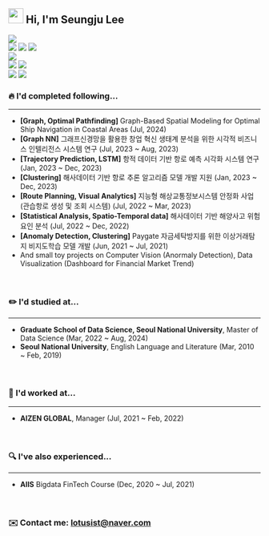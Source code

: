 ## <img src="https://raw.githubusercontent.com/MartinHeinz/MartinHeinz/master/wave.gif" width="30px"> Hi, I'm Seungju Lee

![](https://img.shields.io/badge/Python-white?style=flat&logo=Python&logoColor=white&color=3776AB)<br>
![](https://img.shields.io/badge/Tensorflow-white?style=flat&logo=Tensorflow&logoColor=white&color=FF6F00)
![](https://img.shields.io/badge/PyTorch-white?style=flat&logo=PyTorch&logoColor=white&color=EE4C2C)
![](https://img.shields.io/badge/Keras-white?style=flat&logo=Keras&logoColor=white&color=D00000)<br>
![](https://img.shields.io/badge/javascript-white?style=flat&logo=javascript&logoColor=white&color=yellow)<br>
![](https://img.shields.io/badge/html5-white?style=flat&logo=html5&logoColor=white&color=#E34F26)
![](https://img.shields.io/badge/css3-white?style=flat&logo=css3&logoColor=white&color=#E34F26)<br>
![](https://img.shields.io/badge/MySQL-white?style=flat&logo=MySQL&logoColor=white&color=4479A1)
![](https://img.shields.io/badge/LINUX-white?style=flat&logo=linux&logoColor=white&color=black)


### 🔥 I'd completed following...
***
* <b>[Graph, Optimal Pathfinding]</b> Graph-Based Spatial Modeling for Optimal Ship Navigation in Coastal Areas (Jul, 2024)
* <b>[Graph NN]</b> 그래프신경망을 활용한 창업 혁신 생태계 분석을 위한 시각적 비즈니스 인텔리전스 시스템 연구 (Jul, 2023 ~ Aug, 2023)
* <b>[Trajectory Prediction, LSTM]</b> 항적 데이터 기반 항로 예측 시각화 시스템 연구 (Jan, 2023 ~ Dec, 2023)
* <b>[Clustering]</b> 해사데이터 기반 항로 추론 알고리즘 모델 개발 지원 (Jan, 2023 ~ Dec, 2023)
* <b>[Route Planning, Visual Analytics]</b> 지능형 해상교통정보시스템 안정화 사업 (관습항로 생성 및 조회 시스템) (Jul, 2022 ~ Mar, 2023)
* <b>[Statistical Analysis, Spatio-Temporal data]</b> 해사데이터 기반 해양사고 위험요인 분석 (Jul, 2022 ~ Dec, 2022)
* <b>[Anomaly Detection, Clustering]</b> Paygate 자금세탁방지를 위한 이상거래탐지 비지도학습 모델 개발 (Jun, 2021 ~ Jul, 2021)
* And small toy projects on Computer Vision (Anormaly Detection), Data Visualization (Dashboard for Financial Market Trend)
<br><br><br>

### ✏️ I'd studied at...
***
* <b>Graduate School of Data Science, Seoul National University</b>, Master of Data Science (Mar, 2022 ~ Aug, 2024)
* <b>Seoul National University</b>, English Language and Literature (Mar, 2010 ~ Feb, 2019)
<br><br><br>

### 💼 I'd worked at...
***
* <b>AIZEN GLOBAL</b>, Manager (Jul, 2021 ~ Feb, 2022)
<br><br><br>

### 🔍 I've also experienced...
***
* <b>AIIS</b> Bigdata FinTech Course (Dec, 2020 ~ Jul, 2021)
<br><br><br>


### ✉️ Contact me: lotusist@naver.com
